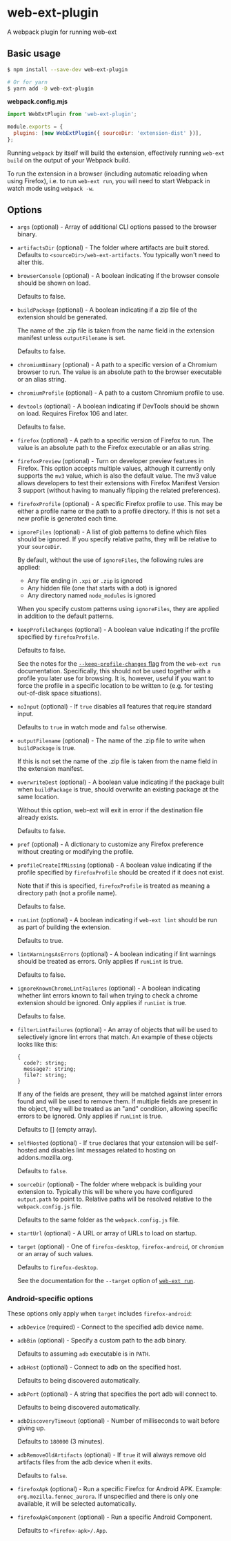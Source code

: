 # web-ext-plugin

A webpack plugin for running web-ext

## Basic usage

```bash
$ npm install --save-dev web-ext-plugin

# Or for yarn
$ yarn add -D web-ext-plugin
```

**webpack.config.mjs**

```js
import WebExtPlugin from 'web-ext-plugin';

module.exports = {
  plugins: [new WebExtPlugin({ sourceDir: 'extension-dist' })],
};
```

Running `webpack` by itself will build the extension, effectively running
`web-ext build` on the output of your Webpack build.

To run the extension in a browser (including automatic reloading when using
Firefox), i.e. to run `web-ext run`, you will need to start Webpack in watch
mode using `webpack -w`.

## Options

- `args` (optional) - Array of additional CLI options passed to the browser
  binary.

- `artifactsDir` (optional) - The folder where artifacts are built stored.
  Defaults to `<sourceDir>/web-ext-artifacts`.
  You typically won't need to alter this.

- `browserConsole` (optional) - A boolean indicating if the browser console
  should be shown on load.

  Defaults to false.

- `buildPackage` (optional) - A boolean indicating if a zip file of the
  extension should be generated.

  The name of the .zip file is taken from the name field in the extension
  manifest unless `outputFilename` is set.

  Defaults to false.

- `chromiumBinary` (optional) - A path to a specific version of a Chromium
  browser to run. The value is an absolute path to the browser executable or an
  alias string.

- `chromiumProfile` (optional) - A path to a custom Chromium profile to use.

- `devtools` (optional) - A boolean indicating if DevTools
  should be shown on load. Requires Firefox 106 and later.

  Defaults to false.

- `firefox` (optional) - A path to a specific version of Firefox to run.
  The value is an absolute path to the Firefox executable or an alias string.

- `firefoxPreview` (optional) - Turn on developer preview features in Firefox.
  This option accepts multiple values, although it currently only supports the
  `mv3` value, which is also the default value.
  The mv3 value allows developers to test their extensions with Firefox
  Manifest Version 3 support (without having to manually flipping the related
  preferences).

- `firefoxProfile` (optional) - A specific Firefox profile to use.
  This may be either a profile name or the path to a profile directory.
  If this is not set a new profile is generated each time.

- `ignoreFiles` (optional) - A list of glob patterns to define which files
  should be ignored. If you specify relative paths, they will be relative to
  your `sourceDir`.

  By default, without the use of `ignoreFiles`, the following rules are applied:

  - Any file ending in `.xpi` or `.zip` is ignored
  - Any hidden file (one that starts with a dot) is ignored
  - Any directory named `node_modules` is ignored

  When you specify custom patterns using `ignoreFiles`, they are applied in
  addition to the default patterns.

- `keepProfileChanges` (optional) - A boolean value indicating if the profile
  specified by `firefoxProfile`.

  Defaults to false.

  See the notes for the [`--keep-profile-changes`
  flag](https://extensionworkshop.com/documentation/develop/web-ext-command-reference/#web-ext-run)
  from the `web-ext run` documentation.
  Specifically, this should not be used together with a profile you later use
  for browsing.
  It is, however, useful if you want to force the profile in a specific location
  to be written to (e.g. for testing out-of-disk space situations).

- `noInput` (optional) - If `true` disables all features that require standard
  input.

  Defaults to `true` in watch mode and `false` otherwise.

- `outputFilename` (optional) - The name of the .zip file to write when
  `buildPackage` is true.

  If this is not set the name of the .zip file is taken from the name field in
  the extension manifest.

- `overwriteDest` (optional) - A boolean value indicating if the package built
  when `buildPackage` is true, should overwrite an existing package at the same
  location.

  Without this option, web-ext will exit in error if the destination file
  already exists.

  Defaults to false.

- `pref` (optional) - A dictionary to customize any Firefox preference without
  creating or modifying the profile.

- `profileCreateIfMissing` (optional) - A boolean value indicating if the
  profile specified by `firefoxProfile` should be created if it does not
  exist.

  Note that if this is specified, `firefoxProfile` is treated as meaning a
  directory path (not a profile name).

  Defaults to false.

- `runLint` (optional) - A boolean indicating if `web-ext lint` should
  be run as part of building the extension.

  Defaults to true.

- `lintWarningsAsErrors` (optional) - A boolean indicating if lint warnings
  should be treated as errors. Only applies if `runLint` is true.

  Defaults to false.

- `ignoreKnownChromeLintFailures` (optional) - A boolean indicating whether lint errors known to fail when trying to check a chrome extension should be ignored. Only applies if `runLint` is true.

  Defaults to false.

- `filterLintFailures` (optional) - An array of objects that will be used to selectively ignore lint errors that match. An example of these objects looks like this:
  ```
  {
    code?: string;
    message?: string;
    file?: string;
  }
  ```
  If any of the fields are present, they will be matched against linter errors found and will be used to remove them.
  If multiple fields are present in the object, they will be treated as an "and" condition, allowing specific errors to be ignored.
  Only applies if `runLint` is true.

  Defaults to [] (empty array).

- `selfHosted` (optional) - If `true` declares that your extension will be
  self-hosted and disables lint messages related to hosting on
  addons.mozilla.org.

  Defaults to `false`.

- `sourceDir` (optional) - The folder where webpack is building your extension
  to.
  Typically this will be where you have configured `output.path` to point to.
  Relative paths will be resolved relative to the `webpack.config.js` file.

  Defaults to the same folder as the `webpack.config.js` file.

- `startUrl` (optional) - A URL or array of URLs to load on startup.

- `target` (optional) - One of `firefox-desktop`, `firefox-android`, or
  `chromium` or an array of such values.

  Defaults to `firefox-desktop`.

  See the documentation for the `--target` option of [`web-ext run`](https://extensionworkshop.com/documentation/develop/web-ext-command-reference/#web-ext-run).

### Android-specific options

These options only apply when `target` includes `firefox-android`:

- `adbDevice` (required) - Connect to the specified adb device name.

- `adbBin` (optional) - Specify a custom path to the adb binary.

  Defaults to assuming `adb` executable is in `PATH`.

- `adbHost` (optional) - Connect to adb on the specified host.

  Defaults to being discovered automatically.

- `adbPort` (optional) - A string that specifies the port adb will connect to.

  Defaults to being discovered automatically.

- `adbDiscoveryTimeout` (optional) - Number of milliseconds to wait before
  giving up.

  Defaults to `180000` (3 minutes).

- `adbRemoveOldArtifacts` (optional) - If `true` it will always remove old
  artifacts files from the adb device when it exits.

  Defaults to `false`.

- `firefoxApk` (optional) - Run a specific Firefox for Android APK. Example:
  `org.mozilla.fennec_aurora`. If unspecified and there is only one available,
  it will be selected automatically.

- `firefoxApkComponent` (optional) - Run a specific Android Component.

  Defaults to `<firefox-apk>/.App`.
